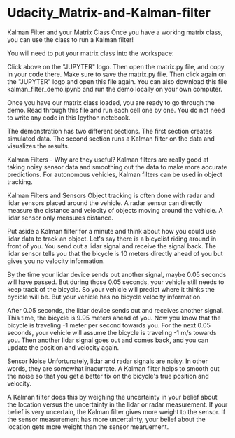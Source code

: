 # Udacity_Matrix-and-Kalman-filter
Kalman Filter and your Matrix Class
Once you have a working matrix class, you can use the class to run a Kalman filter!

You will need to put your matrix class into the workspace:

Click above on the "JUPYTER" logo.
Then open the matrix.py file, and copy in your code there.
Make sure to save the matrix.py file.
Then click again on the "JUPYTER" logo and open this file again.
You can also download this file kalman_filter_demo.ipynb and run the demo locally on your own computer.

Once you have our matrix class loaded, you are ready to go through the demo. Read through this file and run each cell one by one. You do not need to write any code in this Ipython notebook.

The demonstration has two different sections. The first section creates simulated data. The second section runs a Kalman filter on the data and visualizes the results.

Kalman Filters - Why are they useful?
Kalman filters are really good at taking noisy sensor data and smoothing out the data to make more accurate predictions. For autonomous vehicles, Kalman filters can be used in object tracking.

Kalman Filters and Sensors
Object tracking is often done with radar and lidar sensors placed around the vehicle. A radar sensor can directly measure the distance and velocity of objects moving around the vehicle. A lidar sensor only measures distance.

Put aside a Kalman filter for a minute and think about how you could use lidar data to track an object. Let's say there is a bicyclist riding around in front of you. You send out a lidar signal and receive the signal back. The lidar sensor tells you that the bicycle is 10 meters directly ahead of you but gives you no velocity information.

By the time your lidar device sends out another signal, maybe 0.05 seconds will have passed. But during those 0.05 seconds, your vehicle still needs to keep track of the bicycle. So your vehicle will predict where it thinks the bycicle will be. But your vehicle has no bicycle velocity information.

After 0.05 seconds, the lidar device sends out and receives another signal. This time, the bicycle is 9.95 meters ahead of you. Now you know that the bicycle is traveling -1 meter per second towards you. For the next 0.05 seconds, your vehicle will assume the bicycle is traveling -1 m/s towards you. Then another lidar signal goes out and comes back, and you can update the position and velocity again.

Sensor Noise
Unfortunately, lidar and radar signals are noisy. In other words, they are somewhat inacurrate. A Kalman filter helps to smooth out the noise so that you get a better fix on the bicycle's true position and velocity.

A Kalman filter does this by weighing the uncertainty in your belief about the location versus the uncertainty in the lidar or radar measurement. If your belief is very uncertain, the Kalman filter gives more weight to the sensor. If the sensor measurement has more uncertainty, your belief about the location gets more weight than the sensor mearuement.

